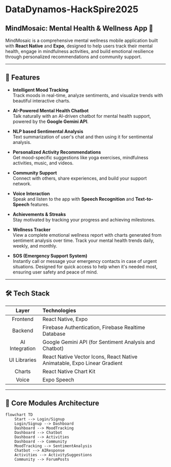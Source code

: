 # DataDynamos-HackSpire2025
## MindMosaic: Mental Health & Wellness App 🌿

MindMosaic is a comprehensive mental wellness mobile application built with **React Native** and **Expo**, designed to help users track their mental health, engage in mindfulness activities, and build emotional resilience through personalized recommendations and community support.

---

## 🚀 Features

- **Intelligent Mood Tracking**  
  Track moods in real-time, analyze sentiments, and visualize trends with beautiful interactive charts.

- **AI-Powered Mental Health Chatbot**  
  Talk naturally with an AI-driven chatbot for mental health support, powered by the **Google Gemini API**.

- **NLP based Sentimental Analysis**  
  Text summarization of user's chat and then using it for sentimental analysis.

- **Personalized Activity Recommendations**  
  Get mood-specific suggestions like yoga exercises, mindfulness activities, music, and videos.

- **Community Support**  
  Connect with others, share experiences, and build your support network.

- **Voice Interaction**  
  Speak and listen to the app with **Speech Recognition** and **Text-to-Speech** features.

- **Achievements & Streaks**  
  Stay motivated by tracking your progress and achieving milestones.

- **Wellness Tracker**  
  View a complete emotional wellness report with charts generated from sentiment analysis over time. Track your mental health trends daily, weekly, and monthly.

- **SOS (Emergency Support System)**  
  Instantly call or message your emergency contacts in case of urgent situations. Designed for quick access to help when it's needed most, ensuring user safety and peace of mind.

---

## 🛠️ Tech Stack

| Layer | Technologies |
|:-----:|:-------------|
| Frontend | React Native, Expo |
| Backend | Firebase Authentication, Firebase Realtime Database |
| AI Integration | Google Gemini API (for Sentiment Analysis and Chatbot) |
| UI Libraries | React Native Vector Icons, React Native Animatable, Expo Linear Gradient |
| Charts | React Native Chart Kit |
| Voice | Expo Speech |

---

## 🧠 Core Modules Architecture

```mermaid
flowchart TD
    Start --> Login/Signup
    Login/Signup --> Dashboard
    Dashboard --> MoodTracking
    Dashboard --> Chatbot
    Dashboard --> Activities
    Dashboard --> Community
    MoodTracking --> SentimentAnalysis
    Chatbot --> AIResponse
    Activities --> ActivitySuggestions
    Community --> ForumPosts
